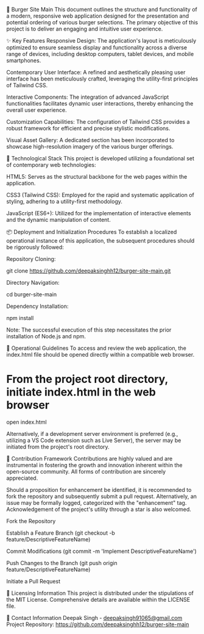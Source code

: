 🍔 Burger Site Main
This document outlines the structure and functionality of a modern, responsive web application designed for the presentation and potential ordering of various burger selections. The primary objective of this project is to deliver an engaging and intuitive user experience.

✨ Key Features
Responsive Design: The application's layout is meticulously optimized to ensure seamless display and functionality across a diverse range of devices, including desktop computers, tablet devices, and mobile smartphones.

Contemporary User Interface: A refined and aesthetically pleasing user interface has been meticulously crafted, leveraging the utility-first principles of Tailwind CSS.

Interactive Components: The integration of advanced JavaScript functionalities facilitates dynamic user interactions, thereby enhancing the overall user experience.

Customization Capabilities: The configuration of Tailwind CSS provides a robust framework for efficient and precise stylistic modifications.

Visual Asset Gallery: A dedicated section has been incorporated to showcase high-resolution imagery of the various burger offerings.

🚀 Technological Stack
This project is developed utilizing a foundational set of contemporary web technologies:

HTML5: Serves as the structural backbone for the web pages within the application.

CSS3 (Tailwind CSS): Employed for the rapid and systematic application of styling, adhering to a utility-first methodology.

JavaScript (ES6+): Utilized for the implementation of interactive elements and the dynamic manipulation of content.

📦 Deployment and Initialization Procedures
To establish a localized operational instance of this application, the subsequent procedures should be rigorously followed:

Repository Cloning:

git clone https://github.com/deepaksinghh12/burger-site-main.git

Directory Navigation:

cd burger-site-main

Dependency Installation:

npm install

Note: The successful execution of this step necessitates the prior installation of Node.js and npm.

🏃 Operational Guidelines
To access and review the web application, the index.html file should be opened directly within a compatible web browser.

# From the project root directory, initiate index.html in the web browser
open index.html

Alternatively, if a development server environment is preferred (e.g., utilizing a VS Code extension such as Live Server), the server may be initiated from the project's root directory.

🤝 Contribution Framework
Contributions are highly valued and are instrumental in fostering the growth and innovation inherent within the open-source community. All forms of contribution are sincerely appreciated.

Should a proposition for enhancement be identified, it is recommended to fork the repository and subsequently submit a pull request. Alternatively, an issue may be formally logged, categorized with the "enhancement" tag.
Acknowledgement of the project's utility through a star is also welcomed.

Fork the Repository

Establish a Feature Branch (git checkout -b feature/DescriptiveFeatureName)

Commit Modifications (git commit -m 'Implement DescriptiveFeatureName')

Push Changes to the Branch (git push origin feature/DescriptiveFeatureName)

Initiate a Pull Request

📄 Licensing Information
This project is distributed under the stipulations of the MIT License. Comprehensive details are available within the LICENSE file.

📧 Contact Information
Deepak Singh - deepaksingh91065@gmail.com
Project Repository: https://github.com/deepaksinghh12/burger-site-main
